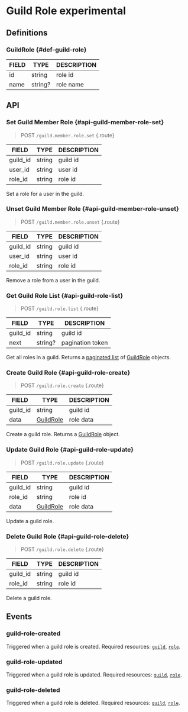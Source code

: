# Guild Role <badge type="warning">experimental</badge>

## Definitions

### GuildRole {#def-guild-role}

| FIELD | TYPE | DESCRIPTION |
| --- | --- | --- |
| id | string | role id |
| name | string? | role name |

## API

### Set Guild Member Role {#api-guild-member-role-set}

> <badge>POST</badge> `/guild.member.role.set` {.route}

| FIELD | TYPE | DESCRIPTION |
| --- | --- | --- |
| guild_id | string | guild id |
| user_id | string | user id |
| role_id | string | role id |

Set a role for a user in the guild.

### Unset Guild Member Role {#api-guild-member-role-unset}

> <badge>POST</badge> `/guild.member.role.unset` {.route}

| FIELD | TYPE | DESCRIPTION |
| --- | --- | --- |
| guild_id | string | guild id |
| user_id | string | user id |
| role_id | string | role id |

Remove a role from a user in the guild.

<!-- ### List Guild Member Roles {#api-guild-member-role-list}

> <badge>POST</badge> `/guild.member.role.list` {.route}

| FIELD | TYPE | DESCRIPTION |
| --- | --- | --- |
| guild_id | string | guild id |
| user_id | string | user id |
| next | string? | pagination token |

Get all roles for a user in a guild. Returns a [paginated list](../protocol/api.md#list) of [GuildRole](#def-guild-role) objects. -->

<!-- ### Get Guild Role {#api-guild-role-get}

> <badge>POST</badge> `/guild.role.get` {.route}

| FIELD | TYPE | DESCRIPTION |
| --- | --- | --- |
| guild_id | string | guild id |
| role_id | string | role id |

Get a guild role. Returns a [GuildRole](#def-guild-role) object. -->

### Get Guild Role List {#api-guild-role-list}

> <badge>POST</badge> `/guild.role.list` {.route}

| FIELD | TYPE | DESCRIPTION |
| --- | --- | --- |
| guild_id | string | guild id |
| next | string? | pagination token |

Get all roles in a guild. Returns a [paginated list](../protocol/api.md#list) of [GuildRole](#def-guild-role) objects.

### Create Guild Role {#api-guild-role-create}

> <badge>POST</badge> `/guild.role.create` {.route}

| FIELD | TYPE | DESCRIPTION |
| --- | --- | --- |
| guild_id | string | guild id |
| data | [GuildRole](#def-guild-role) | role data |

Create a guild role. Returns a [GuildRole](#def-guild-role) object.

### Update Guild Role {#api-guild-role-update}

> <badge>POST</badge> `/guild.role.update` {.route}

| FIELD | TYPE | DESCRIPTION |
| --- | --- | --- |
| guild_id | string | guild id |
| role_id | string | role id |
| data | [GuildRole](#def-guild-role) | role data |

Update a guild role.

### Delete Guild Role {#api-guild-role-delete}

> <badge>POST</badge> `/guild.role.delete` {.route}

| FIELD | TYPE | DESCRIPTION |
| --- | --- | --- |
| guild_id | string | guild id |
| role_id | string | role id |

Delete a guild role.

## Events

### guild-role-created

Triggered when a guild role is created. Required resources: [`guild`](./guild.md#def-guild), [`role`](#def-guild-role).

### guild-role-updated

Triggered when a guild role is updated. Required resources: [`guild`](./guild.md#def-guild), [`role`](#def-guild-role).

### guild-role-deleted

Triggered when a guild role is deleted. Required resources: [`guild`](./guild.md#def-guild), [`role`](#def-guild-role).
